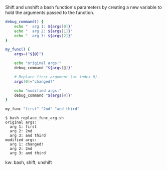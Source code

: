 Shift and unshift a bash function's parameters by creating a new variable to hold the arguments passed to the function.
```bash
debug_command() {
    echo "  arg 1: ${args[0]}"
    echo "  arg 2: ${args[1]}"
    echo "  arg 3: ${args[2]}"
}

my_func() {
    args=("${@}")

    echo "original args:"
    debug_command "${args[@]}"

    # Replace first argument (at index 0).
    args[0]="changed!"

    echo "modified args:"
    debug_command "${args[@]}"
}

my_func "first" "2nd" "and third"
```
```
$ bash replace_func_arg.sh
original args:
  arg 1: first
  arg 2: 2nd
  arg 3: and third
modified args:
  arg 1: changed!
  arg 2: 2nd
  arg 3: and third
```

kw: bash, shift, unshift